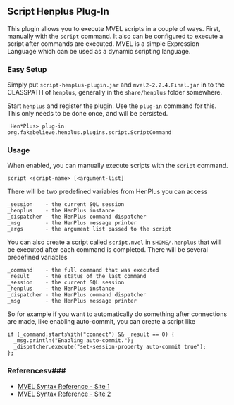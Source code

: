 ## Script Henplus Plug-In ##

This plugin allows you to execute MVEL scripts in a couple of ways. First, manually with the `script` command. It also can be
configured to execute a script after commands are executed. MVEL is a simple Expression Language which can be used as a
dynamic scripting language.

### Easy Setup ###

Simply put `script-henplus-plugin.jar` and `mvel2-2.2.4.Final.jar` in to the CLASSPATH of `henplus`, generally in the `share/henplus` folder somewhere.

Start `henplus` and register the plugin. Use the `plug-in` command for this. This only needs to be done once, and will be persisted.

     Hen*Plus> plug-in org.fakebelieve.henplus.plugins.script.ScriptCommand

### Usage ###

When enabled, you can manually execute scripts with the `script` command.

    script <script-name> [<argument-list]

There will be two predefined variables from HenPlus you can access

    _session    - the current SQL session
    _henplus    - the HenPlus instance
    _dispatcher - the HenPlus command dispatcher
    _msg        - the HenPlus message printer
    _args       - the argument list passed to the script

You can also create a script called `script.mvel` in `$HOME/.henplus` that will be executed  after each command is completed. There
will be several predefined variables

    _command    - the full command that was executed
    _result     - the status of the last command
    _session    - the current SQL session
    _henplus    - the HenPlus instance
    _dispatcher - the HenPlus command dispatcher
    _msg        - the HenPlus message printer

So for example if you want to automatically do something after connections are made, like enabling auto-commit, you can
create a script like

    if (_command.startsWith("connect") && _result == 0) {
      _msg.println("Enabling auto-commit.");
      _dispatcher.execute("set-session-property auto-commit true");
    };

### Referencesv###

* [MVEL Syntax Reference - Site 1](http://mvel.documentnode.com/#basic-syntax)
* [MVEL Syntax Reference - Site 2](https://github.com/imona/tutorial/wiki/MVEL-Guide)
